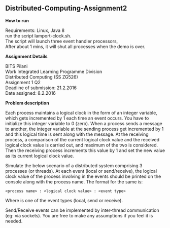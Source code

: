 ## Distributed-Computing-Assignment2

**How to run**

Requirements: Linux, Java 8  
run the script lamport-clock.sh.   
    The script will launch three event handler processors,  
    After about 1 mins, it will shut all processes when the demo is over. 

**Assignment Details**

BITS Pilani  
Work Integrated Learning Programme Division  
Distributed Computing (SS ZG526)  
Assignment 1 Q2  
Deadline of submission: 21.2.2016  
Date assigned: 8.2.2016  
  

**Problem description**

Each process maintains a logical clock in the form of an integer variable, which gets incremented by 1 each time an event occurs. You have to initialize this integer variable to 0 (zero). When a process sends a message to another, the integer variable at the sending process get incremented by 1 and this logical time is sent along with the message. At the receiving process, a comparison of the current logical clock value and the received logical clock value is carried out, and maximum of the two is considered. Then the receiving process increments this value by 1 and set the new value as its current logical clock value.

Simulate the below scenario of a distributed system comprising 3 processes (or threads). At each event (local or send/receive), the logical clock value of the process involving in the events should be printed on the console along with the process name. The format for the same is:

	<process name> : <logical clock value> : <event type>

Where <event type> is one of the event types (local, send or receive).

Send/Receive events can be implemented by inter-thread communication (eg: via sockets). You are free to make any assumptions if you feel it is needed.

